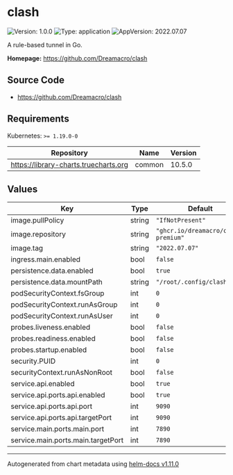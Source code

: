 # clash

![Version: 1.0.0](https://img.shields.io/badge/Version-1.0.0-informational?style=flat-square) ![Type: application](https://img.shields.io/badge/Type-application-informational?style=flat-square) ![AppVersion: 2022.07.07](https://img.shields.io/badge/AppVersion-2022.07.07-informational?style=flat-square)

A rule-based tunnel in Go.

**Homepage:** <https://github.com/Dreamacro/clash>

## Source Code

* <https://github.com/Dreamacro/clash>

## Requirements

Kubernetes: `>= 1.19.0-0`

| Repository | Name | Version |
|------------|------|---------|
| https://library-charts.truecharts.org | common | 10.5.0 |

## Values

| Key | Type | Default | Description |
|-----|------|---------|-------------|
| image.pullPolicy | string | `"IfNotPresent"` |  |
| image.repository | string | `"ghcr.io/dreamacro/clash-premium"` |  |
| image.tag | string | `"2022.07.07"` |  |
| ingress.main.enabled | bool | `false` |  |
| persistence.data.enabled | bool | `true` |  |
| persistence.data.mountPath | string | `"/root/.config/clash"` |  |
| podSecurityContext.fsGroup | int | `0` |  |
| podSecurityContext.runAsGroup | int | `0` |  |
| podSecurityContext.runAsUser | int | `0` |  |
| probes.liveness.enabled | bool | `false` |  |
| probes.readiness.enabled | bool | `false` |  |
| probes.startup.enabled | bool | `false` |  |
| security.PUID | int | `0` |  |
| securityContext.runAsNonRoot | bool | `false` |  |
| service.api.enabled | bool | `true` |  |
| service.api.ports.api.enabled | bool | `true` |  |
| service.api.ports.api.port | int | `9090` |  |
| service.api.ports.api.targetPort | int | `9090` |  |
| service.main.ports.main.port | int | `7890` |  |
| service.main.ports.main.targetPort | int | `7890` |  |

----------------------------------------------
Autogenerated from chart metadata using [helm-docs v1.11.0](https://github.com/norwoodj/helm-docs/releases/v1.11.0)
